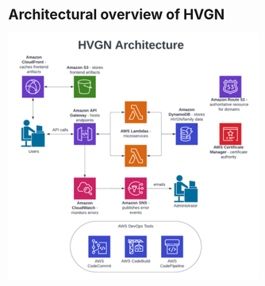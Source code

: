 # Architectural overview of HVGN

![HVGN Architecture][Diagram]

[Diagram]: https://github.com/badgerduke/hvgn-architecture/blob/main/hvgn%20architecture.png
